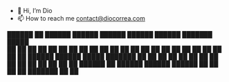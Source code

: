 - 👋 Hi, I’m Dio
- 📫 How to reach me contact@diocorrea.com

██████  ██  ██████   ██████  ██████  ██████  ██████  ███████  █████  
██   ██ ██ ██    ██ ██      ██    ██ ██   ██ ██   ██ ██      ██   ██ 
██   ██ ██ ██    ██ ██      ██    ██ ██████  ██████  █████   ███████ 
██   ██ ██ ██    ██ ██      ██    ██ ██   ██ ██   ██ ██      ██   ██ 
██████  ██  ██████   ██████  ██████  ██   ██ ██   ██ ███████ ██   ██ 
                                                                     
                                                                   
